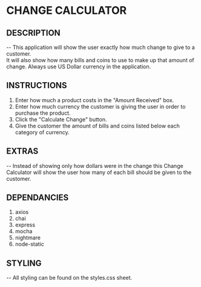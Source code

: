 # CHANGE CALCULATOR

## **DESCRIPTION**

-- This application will show the user exactly how much change to give to a customer.  
  It will also show how many bills and coins to use to make up that amount of change.
  Always use US Dollar currency in the application.

## **INSTRUCTIONS**

1. Enter how much a product costs in the "Amount Received" box.
2. Enter how much currency the customer is giving the user 
   in order to purchase the product.
3. Click the "Calculate Change" button.
4. Give the customer the amount of bills and coins listed 
   below each category of currency.

## **EXTRAS**
-- Instead of showing only how dollars were in the change this 
Change Calculator will show the user how many of each
bill should be given to the customer.

## **DEPENDANCIES**

1. axios
2. chai
3. express
4. mocha
5. nightmare
6. node-static

## **STYLING**

-- All styling can be found on the styles.css sheet.
